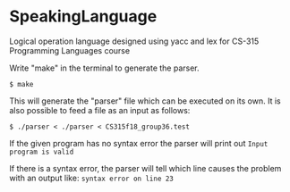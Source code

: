 # SpeakingLanguage
Logical operation language designed using yacc and lex for CS-315 Programming Languages course

 Write "make" in the terminal to generate the parser.
	
	$ make

This will generate the "parser" file which can be executed on its own. It is also possible to feed a file as an input as follows:
	
	$ ./parser < ./parser < CS315f18_group36.test
  
If the given program has no syntax error the parser will print out ```Input program is valid``` 

If there is a syntax error, the parser will tell which line causes the problem with an output like: ```syntax error on line 23```

